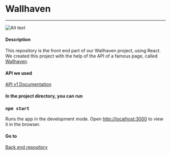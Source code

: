 # Wallhaven
---
![Alt text](https://github.com/maryn1421/wallhaven/blob/development/src/resources/screenshot.png?raw=true)

#### Description
This repository is the front end part of our Wallhaven project, using React.
We created this project with the help of the API of a famous page, called <a href="https://wallhaven.cc">Wallhaven</a>.

#### API we used
<a href="https://wallhaven.cc/help/api">API v1 Documentation</a>


#### In the project directory, you can run

### `npm start`

Runs the app in the development mode.
Open [http://localhost:3000](http://localhost:3000) to view it in the browser.

#### Go to
<a href="https://github.com/maryn1421/wallhaven-spring">Back end repository</a>

